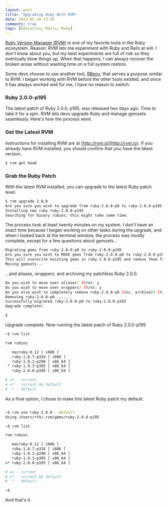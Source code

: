 ```yaml
---
layout: post
title: "Upgrading Ruby With RVM"
date: 2013-05-16 13:36
comments: true
tags: [Education, Rails, Ruby]
---
```

[Ruby Version Manager (RVM)](http://rvm.io) is one of my favorite tools in the Ruby ecosystem.  Reason: RVM lets me experiment with Ruby and Rails at will. I don't know about you, but my best experiments are full of risk so they eventually blow things up. When that happens, I can always recover the broken areas without wasting time on a full system restore.

Some devs choose to use another tool, [RBenv](https://github.com/sstephenson/rbenv), that serves a purpose similar to RVM. I began working with RVM before the other tools existed, and since it has always worked well for me, I have no reason to switch.

### Ruby 2.0.0-p195
The latest patch of Ruby 2.0.0, p195, was released two days ago. Time to take it for a spin. RVM lets devs upgrade Ruby and manage gemsets seamlessly. Here's how the process went.

<!--more-->

### Get the Latest RVM
Instructions for installing RVM are at [http://rvm.io](http://rvm.io).
If you already have RVM installed, you should confirm that you have the
latest version.

~~~bash
$ rvm get head
~~~

### Grab the Ruby Patch
With the latest RVM installed, you can upgrade to the latest Ruby
patch level.

~~~bash
$ rvm upgrade 2.0.0
Are you sure you wish to upgrade from ruby-2.0.0-p0 to ruby-2.0.0-p195? (Y/n): y
Installing new ruby ruby-2.0.0-p195
Searching for binary rubies, this might take some time.
~~~

The process took at least twenty minutes on my system. I don't have an exact time because I began working on other tasks during the upgrade, and when I looked back at the terminal window, the process was mostly complete, except for a few questions about gemsets...

~~~bash
Migrating gems from ruby-2.0.0-p0 to ruby-2.0.0-p195
Are you sure you wish to MOVE gems from ruby-2.0.0-p0 to ruby-2.0.0-p195?
This will overwrite existing gems in ruby-2.0.0-p195 and remove them from ruby-2.0.0-p0 (Y/n): y
Moving gemsets...
~~~
...and aliases, wrappers, and archiving my patchless Ruby 2.0.0.

~~~bash
Do you wish to move over aliases? (Y/n): y
Do you wish to move over wrappers? (Y/n): y
Do you also wish to completely remove ruby-2.0.0-p0 (inc. archive)? (Y/n): y
Removing ruby-2.0.0-p0........
Successfully migrated ruby-2.0.0-p0 to ruby-2.0.0-p195
Upgrade complete!

$ 
~~~

Upgrade complete. Now running the latest patch of Ruby 2.0.0-p195

~~~bash
~$ rvm list

rvm rubies

   macruby-0.12 [ i686 ]
   ruby-1.8.7-p334 [ i686 ]
   ruby-1.9.2-p290 [ x86_64 ]
 * ruby-1.9.3-p385 [ x86_64 ]
   ruby-2.0.0-p195 [ x86_64 ]

# => - current
# =* - current && default
#  * - default

~~~

As a final option, I chose to make this latest Ruby patch my default.

~~~bash

~$ rvm use ruby-2.0.0 --default
Using /Users/rth/.rvm/gems/ruby-2.0.0-p195

~$ rvm list

rvm rubies

   macruby-0.12 [ i686 ]
   ruby-1.8.7-p334 [ i686 ]
   ruby-1.9.2-p290 [ x86_64 ]
   ruby-1.9.3-p385 [ x86_64 ]
=* ruby-2.0.0-p195 [ x86_64 ]

# => - current
# =* - current && default
#  * - default

~$ 
~~~
And that's it.

